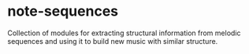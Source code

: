 # note-sequences
Collection of modules for extracting structural information from melodic sequences and using it to build new music with similar structure.
